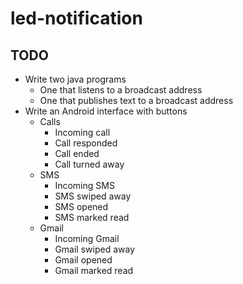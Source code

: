 # led-notification

## TODO
* Write two java programs
  * One that listens to a broadcast address
  * One that publishes text to a broadcast address
* Write an Android interface with buttons
  * Calls
    * Incoming call
    * Call responded
    * Call ended
    * Call turned away
  * SMS
    * Incoming SMS
    * SMS swiped away
    * SMS opened
    * SMS marked read 
  * Gmail
    * Incoming Gmail
    * Gmail swiped away
    * Gmail opened
    * Gmail marked read 


